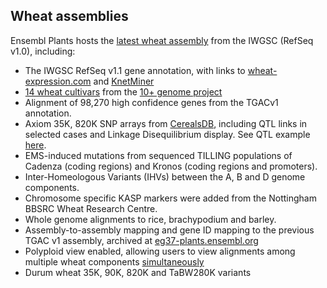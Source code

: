 ## Wheat assemblies

Ensembl Plants hosts the [latest wheat assembly](http://plants.ensembl.org/Wheat) from the IWGSC (RefSeq v1.0), including:

- The IWGSC RefSeq v1.1 gene annotation, with links to [wheat-expression.com](http://www.wheat-expression.com) and [KnetMiner](https://knetminer.rothamsted.ac.uk/Triticum_aestivum/)
- [14 wheat cultivars](/Triticum_aestivum/Info/Strains?db=core) from the [10+ genome project](http://www.10wheatgenomes.com)
- Alignment of 98,270 high confidence genes from the TGACv1 annotation.
- Axiom 35K, 820K SNP arrays from [CerealsDB](https://www.cerealsdb.uk.net/cerealgenomics/CerealsDB/index.php), including QTL links in selected cases and Linkage Disequilibrium display. See QTL example [here](https://plants.ensembl.org/Triticum_aestivum/Variation/Explore?r=5A:438266461-438267461;v=BA00617086;vdb=variation;vf=264386).
- EMS-induced mutations from sequenced TILLING populations of Cadenza (coding regions) and Kronos (coding regions and promoters).
- Inter-Homeologous Variants (IHVs) between the A, B and D genome components.
- Chromosome specific KASP markers were added from the Nottingham BBSRC Wheat Research Centre.
- Whole genome alignments to rice, brachypodium and barley.
- Assembly-to-assembly mapping and gene ID mapping to the previous TGAC v1 assembly, archived at [eg37-plants.ensembl.org](http://eg37-plants.ensembl.org)
- Polyploid view enabled, allowing users to view alignments among multiple wheat components [simultaneously](http://plants.ensembl.org/Triticum_aestivum/Location/MultiPolyploid?db=core;g=TraesCS7A02G200000;r=7A:162572423-162579126;r1=7D:161387881-161394584:1;r2=7B:123652787-123659490:1;s1=Triticum_aestivum--7D;s2=Triticum_aestivum--7B;t=TraesCS7A02G200000.1)
- Durum wheat 35K, 90K, 820K and TaBW280K variants
